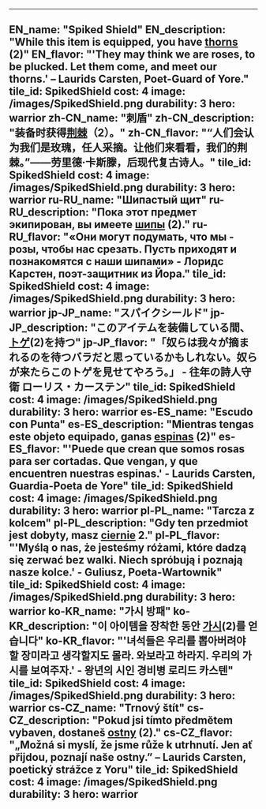 ---

EN_name: "Spiked Shield"
EN_description: "While this item is equipped, you have <u>thorns</u> (2)"
EN_flavor: "'They may think we are roses, to be plucked. Let them come, and meet our thorns.' – Laurids Carsten, Poet-Guard of Yore."
tile_id: SpikedShield
cost: 4
image: /images/SpikedShield.png
durability: 3
hero: warrior
zh-CN_name: "刺盾"
zh-CN_description: "装备时获得<u>荆棘</u>（2）。"
zh-CN_flavor: "“人们会认为我们是玫瑰，任人采摘。让他们来看看，我们的荆棘。”——劳里德·卡斯滕，后现代复古诗人。"
tile_id: SpikedShield
cost: 4
image: /images/SpikedShield.png
durability: 3
hero: warrior
ru-RU_name: "Шипастый щит"
ru-RU_description: "Пока этот предмет экипирован, вы имеете <u>шипы</u> (2)."
ru-RU_flavor: "«Они могут подумать, что мы - розы, чтобы нас срезать. Пусть приходят и познакомятся с наши шипами» - Лоридс Карстен, поэт-защитник из Йора."
tile_id: SpikedShield
cost: 4
image: /images/SpikedShield.png
durability: 3
hero: warrior
jp-JP_name: "スパイクシールド"
jp-JP_description: "このアイテムを装備している間、<u>トゲ</u>(2)を持つ"
jp-JP_flavor: "「奴らは我々が摘まれるのを待つバラだと思っているかもしれない。奴らが来たらこのトゲを見せてやろう。」 - 往年の詩人守衛 ローリス・カーステン"
tile_id: SpikedShield
cost: 4
image: /images/SpikedShield.png
durability: 3
hero: warrior
es-ES_name: "Escudo con Punta"
es-ES_description: "Mientras tengas este objeto equipado, ganas <u>espinas</u> (2)"
es-ES_flavor: "'Puede que crean que somos rosas para ser cortadas. Que vengan, y que encuentren nuestras espinas.' - Laurids Carsten, Guardia-Poeta de Yore"
tile_id: SpikedShield
cost: 4
image: /images/SpikedShield.png
durability: 3
hero: warrior
pl-PL_name: "Tarcza z kolcem"
pl-PL_description: "Gdy ten przedmiot jest dobyty, masz <u>ciernie</u> 2."
pl-PL_flavor: "'Myślą o nas, że jesteśmy różami, które dadzą się zerwać bez walki. Niech spróbują i poznają nasze kolce.' - Guliusz, Poeta-Wartownik"
tile_id: SpikedShield
cost: 4
image: /images/SpikedShield.png
durability: 3
hero: warrior
ko-KR_name: "가시 방패"
ko-KR_description: "이 아이템을 장착한 동안 <u>가시</u>(2)를 얻습니다"
ko-KR_flavor: "'녀석들은 우리를 뽑아버려야 할 장미라고 생각할지도 몰라. 와보라고 하라지. 우리의 가시를 보여주자.' - 왕년의 시인 경비병 로리드 카스텐"
tile_id: SpikedShield
cost: 4
image: /images/SpikedShield.png
durability: 3
hero: warrior
cs-CZ_name: "Trnový štít"
cs-CZ_description: "Pokud jsi tímto předmětem vybaven, dostaneš <u>ostny</u> (2)."
cs-CZ_flavor: "„Možná si myslí, že jsme růže k utrhnutí. Jen ať přijdou, poznají naše ostny.” – Laurids Carsten, poetický strážce z Yoru"
tile_id: SpikedShield
cost: 4
image: /images/SpikedShield.png
durability: 3
hero: warrior
---